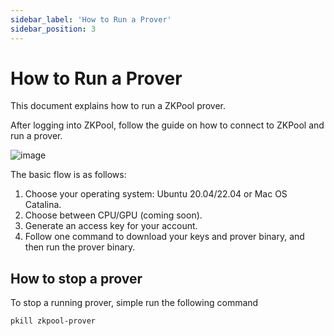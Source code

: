 ```yaml
---
sidebar_label: 'How to Run a Prover'
sidebar_position: 3
---
```


# How to Run a Prover

This document explains how to run a ZKPool prover.

After logging into ZKPool, follow the guide on how to connect to ZKPool and run a prover.

![image](https://github.com/aoraki-labs/zkpool-doc/assets/117694584/1d57ab9f-213d-4744-b76c-d56085728fd5)


The basic flow is as follows:

1. Choose your operating system: Ubuntu 20.04/22.04 or Mac OS Catalina.
2. Choose between CPU/GPU (coming soon).
3. Generate an access key for your account.
4. Follow one command to download your keys and prover binary, and then run the prover binary.

## How to stop a prover

To stop a running prover, simple run the following command

```shell
pkill zkpool-prover
```
